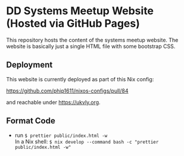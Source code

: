 # DD Systems Meetup Website (Hosted via GitHub Pages)

This repository hosts the content of the systems meetup website. The website
is basically just a single HTML file with some bootstrap CSS.

## Deployment

This website is currently deployed as part of this Nix config:

https://github.com/phip1611/nixos-configs/pull/84

and reachable under <https://ukvly.org>.

## Format Code

- run `$ prettier public/index.html -w` \
  In a Nix shell: `$ nix develop --command bash -c "prettier public/index.html -w"`
